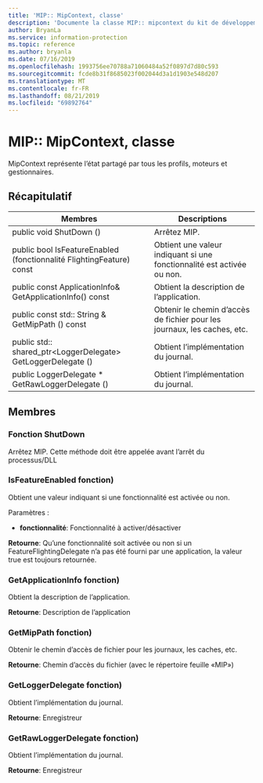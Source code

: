 ```yaml
---
title: 'MIP:: MipContext, classe'
description: 'Documente la classe MIP:: mipcontext du kit de développement logiciel (SDK) Microsoft Information Protection (MIP).'
author: BryanLa
ms.service: information-protection
ms.topic: reference
ms.author: bryanla
ms.date: 07/16/2019
ms.openlocfilehash: 1993756ee70788a71060484a52f0897d7d80c593
ms.sourcegitcommit: fcde8b31f8685023f002044d3a1d1903e548d207
ms.translationtype: MT
ms.contentlocale: fr-FR
ms.lasthandoff: 08/21/2019
ms.locfileid: "69892764"
---
```

# <a name="class-mipmipcontext"></a>MIP:: MipContext, classe 
MipContext représente l’état partagé par tous les profils, moteurs et gestionnaires.
  
## <a name="summary"></a>Récapitulatif
 Membres                        | Descriptions                                
--------------------------------|---------------------------------------------
public void ShutDown ()  |  Arrêtez MIP.
public bool IsFeatureEnabled (fonctionnalité FlightingFeature) const  |  Obtient une valeur indiquant si une fonctionnalité est activée ou non.
public const ApplicationInfo& GetApplicationInfo() const  |  Obtient la description de l’application.
public const std:: String & GetMipPath () const  |  Obtenir le chemin d’accès de fichier pour les journaux, les caches, etc.
public std:: shared_ptr\<LoggerDelegate\> GetLoggerDelegate ()  |  Obtient l’implémentation du journal.
public LoggerDelegate * GetRawLoggerDelegate ()  |  Obtient l’implémentation du journal.
  
## <a name="members"></a>Membres
  
### <a name="shutdown-function"></a>Fonction ShutDown
Arrêtez MIP.
Cette méthode doit être appelée avant l’arrêt du processus/DLL
  
### <a name="isfeatureenabled-function"></a>IsFeatureEnabled fonction)
Obtient une valeur indiquant si une fonctionnalité est activée ou non.

Paramètres :  
* **fonctionnalité**: Fonctionnalité à activer/désactiver



  
**Retourne**: Qu’une fonctionnalité soit activée ou non si un FeatureFlightingDelegate n’a pas été fourni par une application, la valeur true est toujours retournée.
  
### <a name="getapplicationinfo-function"></a>GetApplicationInfo fonction)
Obtient la description de l’application.

  
**Retourne**: Description de l’application
  
### <a name="getmippath-function"></a>GetMipPath fonction)
Obtenir le chemin d’accès de fichier pour les journaux, les caches, etc.

  
**Retourne**: Chemin d’accès du fichier (avec le répertoire feuille «MIP»)
  
### <a name="getloggerdelegate-function"></a>GetLoggerDelegate fonction)
Obtient l’implémentation du journal.

  
**Retourne**: Enregistreur
  
### <a name="getrawloggerdelegate-function"></a>GetRawLoggerDelegate fonction)
Obtient l’implémentation du journal.

  
**Retourne**: Enregistreur